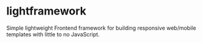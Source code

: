 # lightframework
Simple lightweight Frontend framework for building responsive web/mobile templates with little to no JavaScript.
